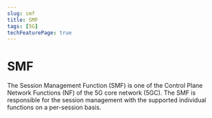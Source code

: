 ```yaml
---
slug: smf
title: SMF
tags: [5G]
techFeaturePage: true
---
```


# SMF
The Session Management Function (SMF) is one of the Control Plane Network Functions (NF) of the 5G core network (5GC). The SMF is responsible for the session management with the supported individual functions on a per-session basis.
